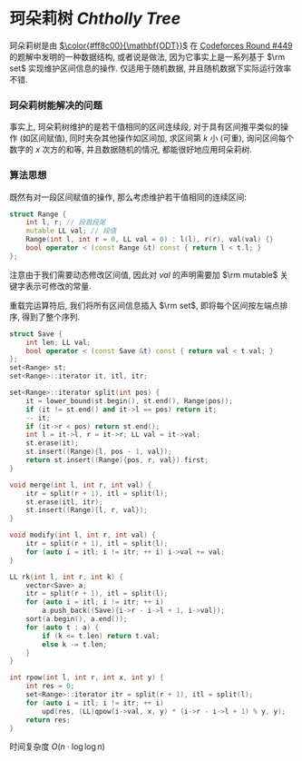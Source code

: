 # 珂朵莉树 $Chtholly\ Tree$

珂朵莉树是由 [$\color{#ff8c00}{\mathbf{ODT}}$](https://codeforces.com/profile/ODT) 在 [Codeforces Round #449](https://codeforces.com/contest/896) 的题解中发明的一种数据结构, 或者说是做法, 因为它事实上是一系列基于 $\rm set$ 实现维护区间信息的操作. 仅适用于随机数据, 并且随机数据下实际运行效率不错. 

### 珂朵莉树能解决的问题

事实上, 珂朵莉树维护的是若干值相同的区间连续段, 对于具有区间推平类似的操作 (如区间赋值), 同时夹杂其他操作如区间加, 求区间第 $k$ 小 (可重), 询问区间每个数字的 $x$ 次方的和等, 并且数据随机的情况, 都能很好地应用珂朵莉树. 


### 算法思想

既然有对一段区间赋值的操作, 那么考虑维护若干值相同的连续区间: 

```cpp
struct Range {
	int l, r; // 段首段尾 
	mutable LL val; // 段值 
	Range(int l, int r = 0, LL val = 0) : l(l), r(r), val(val) {}
	bool operator < (const Range &t) const { return l < t.l; }
};
```

注意由于我们需要动态修改区间值, 因此对 $val$ 的声明需要加 $\rm mutable$ 关键字表示可修改的常量. 

重载完运算符后, 我们将所有区间信息插入 $\rm set$, 即将每个区间按左端点排序, 得到了整个序列. 

```cpp
struct Save {
	int len; LL val;
	bool operator < (const Save &t) const { return val < t.val; }
};
set<Range> st;
set<Range>::iterator it, itl, itr;
```



```cpp
set<Range>::iterator split(int pos) {
	it = lower_bound(st.begin(), st.end(), Range(pos));
	if (it != st.end() and it->l == pos) return it;
	-- it;
	if (it->r < pos) return st.end();
	int l = it->l, r = it->r; LL val = it->val;
	st.erase(it);
	st.insert((Range){l, pos - 1, val});
	return st.insert((Range){pos, r, val}).first;
}
```

```cpp
void merge(int l, int r, int val) {
	itr = split(r + 1), itl = split(l);
	st.erase(itl, itr);
	st.insert((Range){l, r, val});
}
```

```cpp
void modify(int l, int r, int val) {
	itr = split(r + 1), itl = split(l);
	for (auto i = itl; i != itr; ++ i) i->val += val;
}
```

```cpp
LL rk(int l, int r, int k) {
	vector<Save> a;
	itr = split(r + 1), itl = split(l);
	for (auto i = itl; i != itr; ++ i)
		a.push_back((Save){i->r - i->l + 1, i->val});
	sort(a.begin(), a.end());
	for (auto t : a) {
		if (k <= t.len) return t.val;
		else k -= t.len;
	}
}
```

```cpp
int rpow(int l, int r, int x, int y) {
	int res = 0;
	set<Range>::iterator itr = split(r + 1), itl = split(l);
	for (auto i = itl; i != itr; ++ i)
		upd(res, (LL)qpow(i->val, x, y) * (i->r - i->l + 1) % y, y);
	return res;
}
```

时间复杂度 $O(n \cdot \log \log n)$